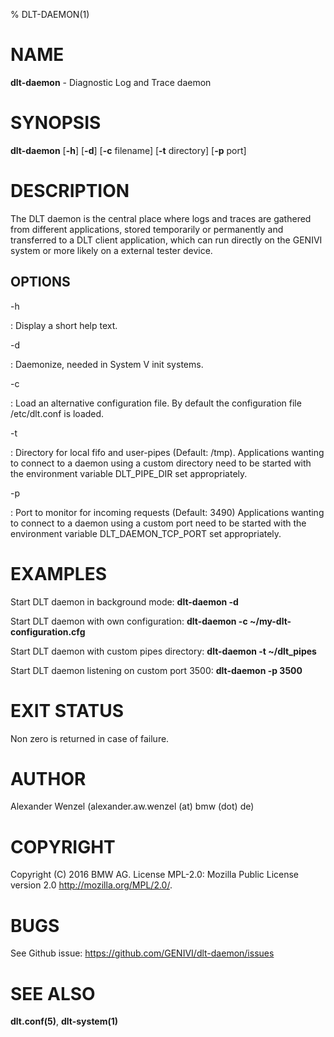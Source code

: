 % DLT-DAEMON(1)

# NAME

**dlt-daemon** - Diagnostic Log and Trace daemon

# SYNOPSIS

**dlt-daemon** \[**-h**\] \[**-d**\] \[**-c** filename\] \[**-t** directory\] \[**-p** port\]

# DESCRIPTION

The DLT daemon is the central place where logs and traces are gathered
from different applications, stored temporarily or permanently and
transferred to a DLT client application, which can run directly on the
GENIVI system or more likely on a external tester device.

## OPTIONS

-h

:   Display a short help text.

-d

:   Daemonize, needed in System V init systems.

-c

:   Load an alternative configuration file. By default the configuration file /etc/dlt.conf is loaded.

-t

:   Directory for local fifo and user-pipes (Default: /tmp).
    Applications wanting to connect to a daemon using a custom directory need to be started with the environment variable DLT_PIPE_DIR set appropriately.

-p

:   Port to monitor for incoming requests (Default: 3490)
    Applications wanting to connect to a daemon using a custom
    port need to be started with the environment variable
    DLT_DAEMON_TCP_PORT set appropriately.

# EXAMPLES

Start DLT daemon in background mode:
    **dlt-daemon -d**

Start DLT daemon with own configuration:
    **dlt-daemon -c ~/my-dlt-configuration.cfg**

Start DLT daemon with custom pipes directory:
    **dlt-daemon -t ~/dlt_pipes**

Start DLT daemon listening on custom port 3500:
    **dlt-daemon -p 3500**

# EXIT STATUS

Non zero is returned in case of failure.

# AUTHOR

Alexander Wenzel (alexander.aw.wenzel (at) bmw (dot) de)

# COPYRIGHT

Copyright (C) 2016 BMW AG. License MPL-2.0: Mozilla Public License version 2.0 <http://mozilla.org/MPL/2.0/>.

# BUGS

See Github issue: <https://github.com/GENIVI/dlt-daemon/issues>

# SEE ALSO

**dlt.conf(5)**, **dlt-system(1)**
